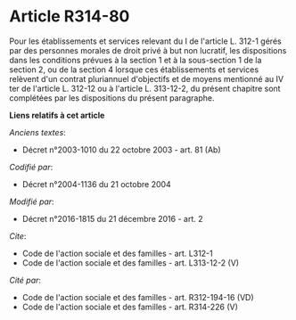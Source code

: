 # Article R314-80

Pour les établissements et services relevant du I de l'article L. 312-1 gérés par des personnes morales de droit privé à but
non lucratif, les dispositions dans les conditions prévues à la section 1 et à la sous-section 1 de la section 2, ou de la
section 4 lorsque ces établissements et services relèvent d'un contrat pluriannuel d'objectifs et de moyens mentionné au IV
ter de l'article L. 312-12 ou à l'article L. 313-12-2, du présent chapitre sont complétées par les dispositions du présent
paragraphe.

**Liens relatifs à cet article**

_Anciens textes_:

  - Décret n°2003-1010 du 22 octobre 2003 - art. 81 (Ab)

_Codifié par_:

  - Décret n°2004-1136 du 21 octobre 2004

_Modifié par_:

  - Décret n°2016-1815 du 21 décembre 2016 - art. 2

_Cite_:

  - Code de l'action sociale et des familles - art. L312-1
  - Code de l'action sociale et des familles - art. L313-12-2 (V)

_Cité par_:

  - Code de l'action sociale et des familles - art. R312-194-16 (VD)
  - Code de l'action sociale et des familles - art. R314-226 (V)
